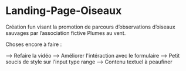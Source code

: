 # Landing-Page-Oiseaux


Création fun visant la promotion de parcours d’observations d’oiseaux sauvages par l’association fictive Plumes au vent.

Choses encore à faire :

--> Refaire la vidéo
--> Améliorer l'intéraction avec le formulaire
--> Petit soucis de style sur l'input type range
--> Contenu textuel à peaufiner
